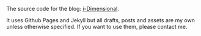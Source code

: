The source code for the blog: [i-Dimensional](nadathos.github.io).

It uses Github Pages and Jekyll but all drafts, posts and assets are my own unless otherwise specified. If you want to use them, please contact me.
